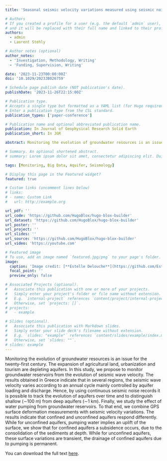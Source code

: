 ```yaml
---
title: 'Seasonal seismic velocity variations measured using seismic noise autocorrelations to monitor the dynamic of aquifers in Greece'

# Authors
# If you created a profile for a user (e.g. the default `admin` user), write the username (folder name) here
# and it will be replaced with their full name and linked to their profile.
authors:
  - admin
  - Laurent Stehly

# Author notes (optional)
author_notes:
  - 'Investigation, Methodology, Writing'
  - 'Funding, Supervision, Writing'

date: '2023-11-23T00:00:00Z'
doi: '10.1029/2023JB026759'

# Schedule page publish date (NOT publication's date).
publishDate: '2023-11-26T22:15:00Z'

# Publication type.
# Accepts a single type but formatted as a YAML list (for Hugo requirements).
# Enter a publication type from the CSL standard.
publication_types: ['paper-conference']

# Publication name and optional abbreviated publication name.
publication: In Journal of Geophysical Research Solid Earth
publication_short: In JGR

abstract: Monitoring the evolution of groundwater resources is an issue for the twenty-first century. The expansion of agricultural land, urbanization and tourism are depleting aquifers. In this study, we propose to monitor groundwater reservoirs from the evolution of seismic wave velocity. The results obtained in Greece indicate that in several regions, the seismic wave velocity varies according to an annual cycle mainly controlled by aquifer loading and discharge. Hence by using continuous seismic noise records it is possible to track the evolution of aquifers over time and to distinguish shallow (∼100 m) from deep aquifers (∼1 km). Finally, we study the effect of water pumping from groundwater reservoirs. To that end, we combine GPS surface deformation measurements with seismic velocity variations. The results indicate that confined and unconfined aquifers respond differently. While for unconfined aquifers, pumping water implies an uplift of the surface, we show that for confined aquifers a subsidence occurs, due to the consolidation of the sediments at depth. While for unconfined aquifers, these surface variations are transient, the drainage of confined aquifers due to pumping is permanent.

# Summary. An optional shortened abstract.
# summary: Lorem ipsum dolor sit amet, consectetur adipiscing elit. Duis posuere tellus ac convallis placerat. Proin tincidunt magna sed ex sollicitudin condimentum.

tags: [Monitoring, Big Data, Aquifer, Seismology]

# Display this page in the Featured widget?
featured: true

# Custom links (uncomment lines below)
# links:
# - name: Custom Link
#   url: http://example.org

url_pdf: ''
url_code: 'https://github.com/HugoBlox/hugo-blox-builder'
url_dataset: 'https://github.com/HugoBlox/hugo-blox-builder'
url_poster: ''
url_project: ''
url_slides: ''
url_source: 'https://github.com/HugoBlox/hugo-blox-builder'
url_video: 'https://youtube.com'

# Featured image
# To use, add an image named `featured.jpg/png` to your page's folder.
image:
  caption: 'Image credit: [**Estelle Delouche**](https://github.com/EstelleDelouche/dvv_Greece/blob/main/jgrb56535.pdf)'
  focal_point: ''
  preview_only: false

# Associated Projects (optional).
#   Associate this publication with one or more of your projects.
#   Simply enter your project's folder or file name without extension.
#   E.g. `internal-project` references `content/project/internal-project/index.md`.
#   Otherwise, set `projects: []`.
# projects:
#   - example

# Slides (optional).
#   Associate this publication with Markdown slides.
#   Simply enter your slide deck's filename without extension.
#   E.g. `slides: "example"` references `content/slides/example/index.md`.
#   Otherwise, set `slides: ""`.
# slides: example
---
```

<!-- 
{{% callout note %}}
Click the _Cite_ button above to demo the feature to enable visitors to import publication metadata into their reference management software.
{{% /callout %}}

{{% callout note %}}
Create your slides in Markdown - click the _Slides_ button to check out the example.
{{% /callout %}} -->


Monitoring the evolution of groundwater resources is an issue for the twenty-first century. The expansion of agricultural land, urbanization and tourism are depleting aquifers. In this study, we propose to monitor groundwater reservoirs from the evolution of seismic wave velocity. The results obtained in Greece indicate that in several regions, the seismic wave velocity varies according to an annual cycle mainly controlled by aquifer loading and discharge. Hence, by using continuous seismic noise records it is possible to track the evolution of aquifers over time and to distinguish shallow (∼100 m) from deep aquifers (∼1 km). Finally, we study the effect of water pumping from groundwater reservoirs. To that end, we combine GPS surface deformation measurements with seismic velocity variations. The results indicate that confined and unconfined aquifers respond differently. While for unconfined aquifers, pumping water implies an uplift of the surface, we show that for confined aquifers a subsidence occurs, due to the consolidation of the sediments at depth. While for unconfined aquifers, these surface variations are transient, the drainage of confined aquifers due to pumping is permanent.


You can download the full text [here](https://github.com/EstelleDelouche/dvv_Greece/blob/main/jgrb56535.pdf).
